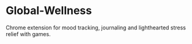 # Global-Wellness
Chrome extension for mood tracking, journaling and lighthearted stress relief with games.
